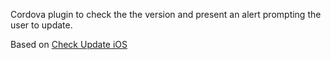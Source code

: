 Cordova plugin to check the the version and present an alert prompting the user to update.

Based on [Check Update iOS](https://github.com/acarolsf/checkVersion-iOS)

